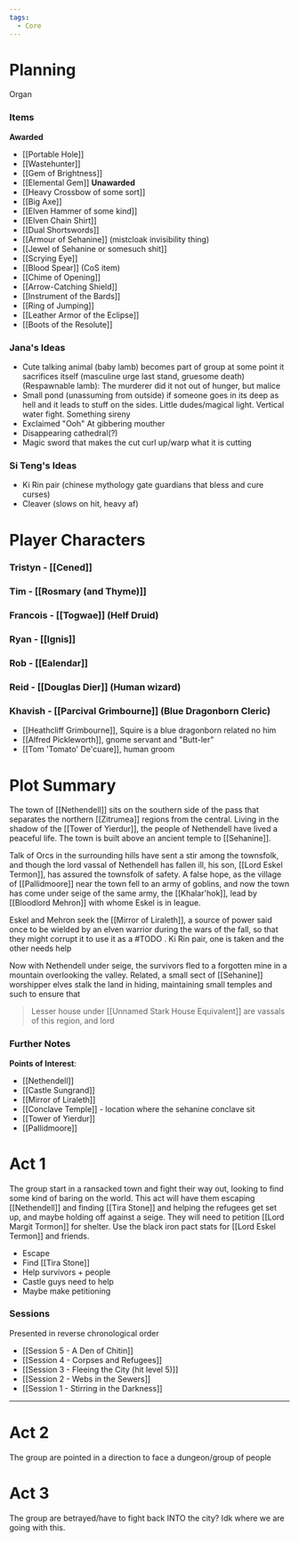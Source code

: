 ```yaml
---
tags:
  - Core
---
```

# Planning
Organ
### Items
**Awarded**
- [[Portable Hole]]
- [[Wastehunter]]
- [[Gem of Brightness]]
- [[Elemental Gem]]
**Unawarded**
- [[Heavy Crossbow of some sort]]
- [[Big Axe]]
- [[Elven Hammer of some kind]]
- [[Elven Chain Shirt]]
- [[Dual Shortswords]]
- [[Armour of Sehanine]] (mistcloak invisibility thing)
- [[Jewel of Sehanine or somesuch shit]]
- [[Scrying Eye]]
- [[Blood Spear]] (CoS item)
- [[Chime of Opening]]
- [[Arrow-Catching Shield]]
- [[Instrument of the Bards]]
- [[Ring of Jumping]]
- [[Leather Armor of the Eclipse]]
- [[Boots of the Resolute]]
### Jana's Ideas
- Cute talking animal (baby lamb) becomes part of group at some point it sacrifices itself (masculine urge last stand, gruesome death) (Respawnable lamb): The murderer did it not out of hunger, but malice
- Small pond (unassuming from outside) if someone goes in its deep as hell and it leads to stuff on the sides. Little dudes/magical light. Vertical water fight. Something sireny
- Exclaimed "Ooh" At gibbering mouther
- Disappearing cathedral(?)
- Magic sword that makes the cut curl up/warp what it is cutting

### Si Teng's Ideas
- Ki Rin pair (chinese mythology gate guardians that bless and cure curses)
- Cleaver (slows on hit, heavy af)

# Player Characters
### Tristyn - [[Cened]]

### Tim - [[Rosmary (and Thyme)]]
### Francois - [[Togwae]] (Helf Druid)
### Ryan - [[Ignis]]
### Rob - [[Ealendar]]
### Reid - [[Douglas Dier]] (Human wizard)
### Khavish - [[Parcival Grimbourne]] (Blue Dragonborn Cleric)
- [[Heathcliff Grimbourne]], Squire is a blue dragonborn related no him
- [[Alfred Pickleworth]], gnome servant and "Butt-ler"
- [[Tom 'Tomato' De'cuare]], human groom

# Plot Summary
The town of [[Nethendell]] sits on the southern side of the pass that separates the northern [[Zitrumea]] regions from the central. Living in the shadow of the [[Tower of Yierdur]], the people of Nethendell have lived a peaceful life. The town is built above an ancient temple to [[Sehanine]].

Talk of Orcs in the surrounding hills have sent a stir among the townsfolk, and though the lord vassal of Nethendell has fallen ill, his son, [[Lord Eskel Termon]], has assured the townsfolk of safety. A false hope, as the village of [[Pallidmoore]] near the town fell to an army of goblins, and now the town has come under seige of the same army, the [[Khalar'hok]], lead by [[Bloodlord Mehron]] with whome Eskel is in league.

Eskel and Mehron seek the [[Mirror of Liraleth]], a source of power said once to be wielded by an elven warrior during the wars of the fall, so that they might corrupt it to use it as a #TODO . Ki Rin pair, one is taken and the other needs help

Now with Nethendell under seige, the survivors fled to a forgotten mine in a mountain overlooking the valley. Related, a small sect of [[Sehanine]] worshipper elves stalk the land in hiding, maintaining small temples and such to ensure that 

> Lesser house under [[Unnamed Stark House Equivalent]] are vassals of this region, and lord 

### Further Notes
**Points of Interest**:
- [[Nethendell]]
- [[Castle Sungrand]]
- [[Mirror of Liraleth]]
- [[Conclave Temple]] - location where the sehanine conclave sit
- [[Tower of Yierdur]]
- [[Pallidmoore]]

# Act 1
The group start in a ransacked town and fight their way out, looking to find some kind of baring on the world. This act will have them escaping [[Nethendell]] and finding [[Tira Stone]] and helping the refugees get set up, and maybe holding off against a seige. They will need to petition [[Lord Margit Tormon]] for shelter. Use the black iron pact stats for [[Lord Eskel Termon]] and friends.
- Escape
- Find [[Tira Stone]]
- Help survivors + people
- Castle guys need to help
- Maybe make petitioning 

### Sessions
Presented in reverse chronological order
- [[Session 5 - A Den of Chitin]]
- [[Session 4 - Corpses and Refugees]]
- [[Session 3 - Fleeing the City (hit level 5)]]
- [[Session 2 - Webs in the Sewers]]
- [[Session 1 - Stirring in the Darkness]]

---
# Act 2
The group are pointed in a direction to face a dungeon/group of people

# Act 3
The group are betrayed/have to fight back INTO the city? Idk where we are going with this.